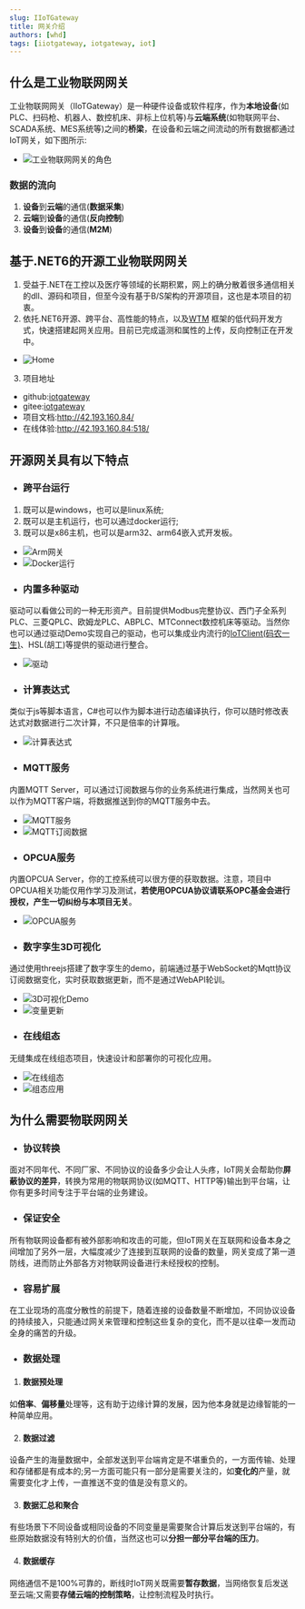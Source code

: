 ```yaml
---
slug: IIoTGateway
title: 网关介绍
authors: [whd]
tags: [iiotgateway, iotgateway, iot]
---
```


## 什么是工业物联网网关

工业物联网网关（IIoTGateway）是一种硬件设备或软件程序，作为**本地设备**(如PLC、扫码枪、机器人、数控机床、非标上位机等)与**云端系统**(如物联网平台、SCADA系统、MES系统等)之间的**桥梁**，在设备和云端之间流动的所有数据都通过IoT网关，如下图所示:

- ![工业物联网网关的角色](./工业物联网网关的角色.png)

### 数据的流向
  1. **设备**到**云端**的通信(**数据采集**)
  2. **云端**到**设备**的通信(**反向控制**)
  3. **设备**到**设备**的通信(**M2M**)

## 基于.NET6的开源工业物联网网关
1. 受益于.NET在工控以及医疗等领域的长期积累，网上的确分散着很多通信相关的dll、源码和项目，但至今没有基于B/S架构的开源项目，这也是本项目的初衷。
2. 依托.NET6开源、跨平台、高性能的特点，以及[WTM](https://github.com/dotnetcore/WTM) 框架的低代码开发方式，快速搭建起网关应用。目前已完成遥测和属性的上传，反向控制正在开发中。

- ![Home](Home.png)
3. 项目地址
* github:[iotgateway](https://github.com/iioter/iotgateway/) 
* gitee:[iotgateway](https://gitee.com/iioter/iotgateway/)
* 项目文档:http://42.193.160.84/
* 在线体验:http://42.193.160.84:518/

## 开源网关具有以下特点
* ### 跨平台运行
 1. 既可以是windows，也可以是linux系统;
 2. 既可以是主机运行，也可以通过docker运行;
 3. 既可以是x86主机，也可以是arm32、arm64嵌入式开发板。
- ![Arm网关](./arm网关.jpg)
- ![Docker运行](./Docker运行.jpg)

* ### 内置多种驱动
驱动可以看做公司的一种无形资产。目前提供Modbus完整协议、西门子全系列PLC、三菱QPLC、欧姆龙PLC、ABPLC、MTConnect数控机床等驱动。当然你也可以通过驱动Demo实现自己的驱动，也可以集成业内流行的[IoTClient(码农一生)](https://gitee.com/zhaopeiym/IoTClient)、HSL(胡工)等提供的驱动进行整合。
- ![驱动](./驱动.png)

* ### 计算表达式
类似于js等脚本语言，C#也可以作为脚本进行动态编译执行，你可以随时修改表达式对数据进行二次计算，不只是倍率的计算哦。
- ![计算表达式](./计算表达式.png)

* ### MQTT服务
内置MQTT Server，可以通过订阅数据与你的业务系统进行集成，当然网关也可以作为MQTT客户端，将数据推送到你的MQTT服务中去。
- ![MQTT服务](./MQTTServer.png)
- ![MQTT订阅数据](./MQTT.png)

* ### OPCUA服务
内置OPCUA Server，你的工控系统可以很方便的获取数据。注意，项目中OPCUA相关功能仅用作学习及测试，**若使用OPCUA协议请联系OPC基金会进行授权，产生一切纠纷与本项目无关**。
- ![OPCUA服务](./OPCUA.png)

* ### 数字孪生3D可视化
通过使用threejs搭建了数字孪生的demo，前端通过基于WebSocket的Mqtt协议订阅数据变化，实时获取数据更新，而不是通过WebAPI轮训。
- ![3D可视化Demo](./3DDemo.gif)
- ![变量更新](./Variables.gif)

* ### 在线组态
无缝集成在线组态项目，快速设计和部署你的可视化应用。
- ![在线组态](./在线组态.gif)
- ![组态应用](./组态应用.jpg)


## 为什么需要物联网网关
* ### 协议转换
面对不同年代、不同厂家、不同协议的设备多少会让人头疼，IoT网关会帮助你**屏蔽协议的差异**，转换为常用的物联网协议(如MQTT、HTTP等)输出到平台端，让你有更多时间专注于平台端的业务建设。

* ### 保证安全
所有物联网设备都有被外部影响和攻击的可能，但IoT网关在互联网和设备本身之间增加了另外一层，大幅度减少了连接到互联网的设备的数量，网关变成了第一道防线，进而防止外部各方对物联网设备进行未经授权的控制。

* ### 容易扩展

在工业现场的高度分散性的前提下，随着连接的设备数量不断增加，不同协议设备的持续接入，只能通过网关来管理和控制这些复杂的变化，而不是以往牵一发而动全身的痛苦的升级。

* ### 数据处理
1. ####  数据预处理

  如**倍率**、**偏移量**处理等，这有助于边缘计算的发展，因为他本身就是边缘智能的一种简单应用。

2. #### 数据过滤

  设备产生的海量数据中，全部发送到平台端肯定是不堪重负的，一方面传输、处理和存储都是有成本的;另一方面可能只有一部分是需要关注的，如**变化的**产量，就需要变化才上传，一直推送不变的值是没有意义的。

3. #### 数据汇总和聚合

  有些场景下不同设备或相同设备的不同变量是需要聚合计算后发送到平台端的，有些原始数据没有特别大的价值，当然这也可以**分担一部分平台端的压力**。

4. #### 数据缓存

  网络通信不是100%可靠的，断线时IoT网关既需要**暂存数据**，当网络恢复后发送至云端;又需要**存储云端的控制策略**，让控制流程及时执行。